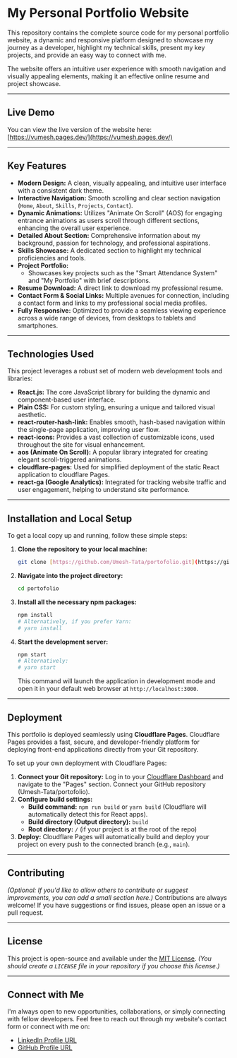# My Personal Portfolio Website

This repository contains the complete source code for my personal portfolio website, a dynamic and responsive platform designed to showcase my journey as a developer, highlight my technical skills, present my key projects, and provide an easy way to connect with me.

The website offers an intuitive user experience with smooth navigation and visually appealing elements, making it an effective online resume and project showcase.

---

## Live Demo

You can view the live version of the website here: [https://vumesh.pages.dev/](https://vumesh.pages.dev/)

---

## Key Features

* **Modern Design:** A clean, visually appealing, and intuitive user interface with a consistent dark theme.
* **Interactive Navigation:** Smooth scrolling and clear section navigation (`Home`, `About`, `Skills`, `Projects`, `Contact`).
* **Dynamic Animations:** Utilizes "Animate On Scroll" (AOS) for engaging entrance animations as users scroll through different sections, enhancing the overall user experience.
* **Detailed About Section:** Comprehensive information about my background, passion for technology, and professional aspirations.
* **Skills Showcase:** A dedicated section to highlight my technical proficiencies and tools.
* **Project Portfolio:**
    * Showcases key projects such as the "Smart Attendance System" and "My Portfolio" with brief descriptions.
* **Resume Download:** A direct link to download my professional resume.
* **Contact Form & Social Links:** Multiple avenues for connection, including a contact form and links to my professional social media profiles.
* **Fully Responsive:** Optimized to provide a seamless viewing experience across a wide range of devices, from desktops to tablets and smartphones.

---

## Technologies Used

This project leverages a robust set of modern web development tools and libraries:

* **React.js:** The core JavaScript library for building the dynamic and component-based user interface.
* **Plain CSS:** For custom styling, ensuring a unique and tailored visual aesthetic.
* **react-router-hash-link:** Enables smooth, hash-based navigation within the single-page application, improving user flow.
* **react-icons:** Provides a vast collection of customizable icons, used throughout the site for visual enhancement.
* **aos (Animate On Scroll):** A popular library integrated for creating elegant scroll-triggered animations.
* **cloudflare-pages:** Used for simplified deployment of the static React application to cloudflare Pages.
* **react-ga (Google Analytics):** Integrated for tracking website traffic and user engagement, helping to understand site performance.

---

## Installation and Local Setup

To get a local copy up and running, follow these simple steps:

1.  **Clone the repository to your local machine:**
    ```bash
    git clone [https://github.com/Umesh-Tata/portofolio.git](https://github.com/Umesh-Tata/portofolio.git)
    ```
2.  **Navigate into the project directory:**
    ```bash
    cd portofolio
    ```
3.  **Install all the necessary npm packages:**
    ```bash
    npm install
    # Alternatively, if you prefer Yarn:
    # yarn install
    ```
4.  **Start the development server:**
    ```bash
    npm start
    # Alternatively:
    # yarn start
    ```
    This command will launch the application in development mode and open it in your default web browser at `http://localhost:3000`.

---


## Deployment

This portfolio is deployed seamlessly using **Cloudflare Pages**. Cloudflare Pages provides a fast, secure, and developer-friendly platform for deploying front-end applications directly from your Git repository.

To set up your own deployment with Cloudflare Pages:

1.  **Connect your Git repository:** Log in to your [Cloudflare Dashboard](https://dash.cloudflare.com/) and navigate to the "Pages" section. Connect your GitHub repository (Umesh-Tata/portofolio).
2.  **Configure build settings:**
    * **Build command:** `npm run build` or `yarn build` (Cloudflare will automatically detect this for React apps).
    * **Build directory (Output directory):** `build`
    * **Root directory:** `/` (if your project is at the root of the repo)
3.  **Deploy:** Cloudflare Pages will automatically build and deploy your project on every push to the connected branch (e.g., `main`).

---

## Contributing

*(Optional: If you'd like to allow others to contribute or suggest improvements, you can add a small section here.)*
Contributions are always welcome! If you have suggestions or find issues, please open an issue or a pull request.

---

## License

This project is open-source and available under the [MIT License](LICENSE).
*(You should create a `LICENSE` file in your repository if you choose this license.)*

---

## Connect with Me

I'm always open to new opportunities, collaborations, or simply connecting with fellow developers. Feel free to reach out through my website's contact form or connect with me on:
* [LinkedIn Profile URL](https://www.linkedin.com/in/jaya-vumesh/)
* [GitHub Profile URL](https://github.com/Umesh-Tata/)
